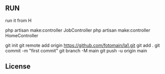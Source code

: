
## RUN
run it from H

php artisan make:controller JobController
php artisan make:controller HomeController

git init
git remote add origin https://github.com/fotomain/la1.git
git add .
git commit -m "first commit"
git branch -M main
git push -u origin main

## License


